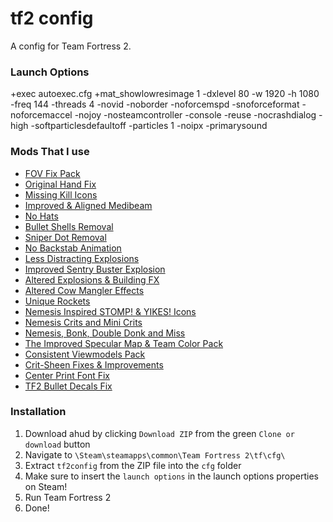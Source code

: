 # tf2 config

A config for Team Fortress 2.

### Launch Options
+exec autoexec.cfg +mat_showlowresimage 1 -dxlevel 80 -w 1920 -h 1080 -freq 144 -threads 4 -novid -noborder -noforcemspd -snoforceformat -noforcemaccel -nojoy -nosteamcontroller -console -reuse -nocrashdialog -high -softparticlesdefaultoff -particles 1 -noipx -primarysound

### Mods That I use
* [FOV Fix Pack](https://gamebanana.com/mods/198862)
* [Original Hand Fix](https://gamebanana.com/mods/206388)
* [Missing Kill Icons](https://steamcommunity.com/sharedfiles/filedetails/?id=2156604959)
* [Improved & Aligned Medibeam](https://gamebanana.com/mods/12020)
* [No Hats](https://gamebanana.com/mods/205768)
* [Bullet Shells Removal](https://gamebanana.com/mods/200467)
* [Sniper Dot Removal](https://gamebanana.com/mods/12320)
* [No Backstab Animation](https://gamebanana.com/mods/206417)
* [Less Distracting Explosions](https://gamebanana.com/mods/12444)
* [Improved Sentry Buster Explosion](https://gamebanana.com/mods/12430)
* [Altered Explosions & Building FX](https://gamebanana.com/mods/12457)
* [Altered Cow Mangler Effects](https://gamebanana.com/mods/12396)
* [Unique Rockets](https://gamebanana.com/mods/11856)
* [Nemesis Inspired STOMP! & YIKES! Icons](https://gamebanana.com/mods/11892)
* [Nemesis Crits and Mini Crits](https://gamebanana.com/mods/12211)
* [Nemesis, Bonk, Double Donk and Miss](https://gamebanana.com/mods/11856)
* [The Improved Specular Map & Team Color Pack](https://gamebanana.com/mods/410782)
* [Consistent Viewmodels Pack](https://gamebanana.com/mods/425647)
* [Crit-Sheen Fixes & Improvements](https://gamebanana.com/mods/439399)
* [Center Print Font Fix](https://gamebanana.com/mods/438355)
* [TF2 Bullet Decals Fix](https://gamebanana.com/mods/436313)

### Installation
1. Download ahud by clicking `Download ZIP` from the green `Clone or download` button
2. Navigate to `\Steam\steamapps\common\Team Fortress 2\tf\cfg\`
3. Extract `tf2config` from the ZIP file into the `cfg` folder
4. Make sure to insert the `launch options` in the launch options properties on Steam!
5. Run Team Fortress 2
6. Done!
